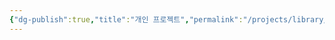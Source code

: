 ```yaml
---
{"dg-publish":true,"title":"개인 프로젝트","permalink":"/projects/library/kr/100/110/kr-110/","dgPassFrontmatter":true,"noteIcon":"0","created":"2024-11-20T23:07:49.953+09:00","updated":"2024-11-20T23:08:14.618+09:00"}
---
```


